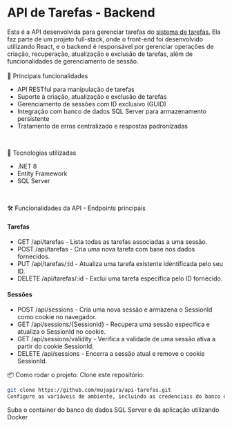 
<h1>API de Tarefas - Backend</h1>
Esta é a API desenvolvida para gerenciar tarefas do <a href="https://github.com/mujapira/Tarefas">sistema de tarefas.</a> Ela faz parte de um projeto full-stack, onde 
o front-end foi desenvolvido utilizando React, e o backend é responsável por gerenciar operações de criação, recuperação, atualização e exclusão de tarefas, além de funcionalidades de gerenciamento de sessão.
<br/>
<br/>
🔨 Principais funcionalidades

 - API RESTful para manipulação de tarefas
 - Suporte à criação, atualização e exclusão de tarefas
 - Gerenciamento de sessões com ID exclusivo (GUID)
 - Integração com banco de dados SQL Server para armazenamento persistente
 - Tratamento de erros centralizado e respostas padronizadas
 
<br/>

🚀 Tecnologias utilizadas

- .NET 8
- Entity Framework
- SQL Server

<br/>

🛠 Funcionalidades da API - Endpoints principais

<h4>Tarefas</h4>

- GET /api/tarefas - Lista todas as tarefas associadas a uma sessão.
- POST /api/tarefas - Cria uma nova tarefa com base nos dados fornecidos.
- PUT /api/tarefas/:id - Atualiza uma tarefa existente identificada pelo seu ID.
- DELETE /api/tarefas/:id - Exclui uma tarefa específica pelo ID fornecido.

<h4>Sessões</h4>

- POST /api/sessions - Cria uma nova sessão e armazena o SessionId como cookie no navegador.
- GET /api/sessions/{SessionId} - Recupera uma sessão específica e atualiza o SessionId no cookie.
- GET /api/sessions/validity - Verifica a validade de uma sessão ativa a partir do cookie SessionId.
- DELETE /api/sessions - Encerra a sessão atual e remove o cookie SessionId.

📦 Como rodar o projeto:
Clone este repositório:

```bash
git clone https://github.com/mujapira/api-tarefas.git
Configure as variáveis de ambiente, incluindo as credenciais do banco de dados.
```
Suba o container do banco de dados SQL Server e da aplicação utilizando Docker
